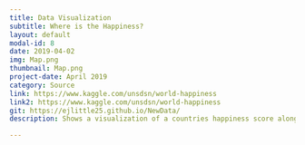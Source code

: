 ```yaml
---
title: Data Visualization
subtitle: Where is the Happiness?
layout: default
modal-id: 8
date: 2019-04-02
img: Map.png
thumbnail: Map.png
project-date: April 2019
category: Source
link: https://www.kaggle.com/unsdsn/world-happiness
link2: https://www.kaggle.com/unsdsn/world-happiness
git: https://ejlittle25.github.io/NewData/
description: Shows a visualization of a countries happiness score alongside a graph depicting how GDP and Family status affects happiness.

---
```

